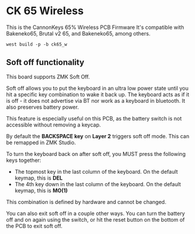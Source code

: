 # CK 65 Wireless

This is the CannonKeys 65% Wireless PCB Firmware
It's compatible with Bakeneko65, Brutal v2 65, and Bakeneko65, among others.

```
west build -p -b ck65_w
```

## Soft off functionality

This board supports ZMK Soft Off.

Soft off allows you to put the keyboard in an ultra low power state until you hit a specific key combination to wake it back up. The keyboard acts as if it is off - it does not advertise via BT nor work as a keyboard in bluetooth. It also preserves battery power.

This feature is especially useful on this PCB, as the battery switch is not accessible without removing a keycap.

By default the **BACKSPACE key** on **Layer 2** triggers soft off mode. This can be remapped in ZMK Studio.

To turn the keyboard back on after soft off, you MUST press the following keys together:
- The topmost key in the last column of the keyboard. On the default keymap, this is **DEL**
- The 4th key down in the last column of the keyboard. On the default keymap, this is **MO(1)**

 This combination is defined by hardware and cannot be changed.

You can also exit soft off in a couple other ways. You can turn the battery off and on again using the switch, or hit the reset button on the bottom of the PCB to exit soft off.